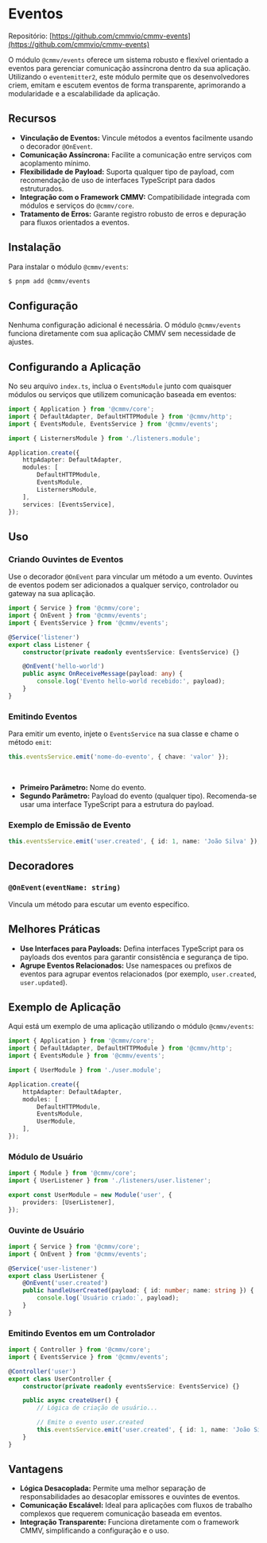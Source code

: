 # Eventos

Repositório: [https://github.com/cmmvio/cmmv-events](https://github.com/cmmvio/cmmv-events)

O módulo `@cmmv/events` oferece um sistema robusto e flexível orientado a eventos para gerenciar comunicação assíncrona dentro da sua aplicação. Utilizando o `eventemitter2`, este módulo permite que os desenvolvedores criem, emitam e escutem eventos de forma transparente, aprimorando a modularidade e a escalabilidade da aplicação.

## Recursos

- **Vinculação de Eventos:** Vincule métodos a eventos facilmente usando o decorador `@OnEvent`.
- **Comunicação Assíncrona:** Facilite a comunicação entre serviços com acoplamento mínimo.
- **Flexibilidade de Payload:** Suporta qualquer tipo de payload, com recomendação de uso de interfaces TypeScript para dados estruturados.
- **Integração com o Framework CMMV:** Compatibilidade integrada com módulos e serviços do `@cmmv/core`.
- **Tratamento de Erros:** Garante registro robusto de erros e depuração para fluxos orientados a eventos.

## Instalação

Para instalar o módulo `@cmmv/events`:

```bash
$ pnpm add @cmmv/events
```

## Configuração

Nenhuma configuração adicional é necessária. O módulo `@cmmv/events` funciona diretamente com sua aplicação CMMV sem necessidade de ajustes.

## Configurando a Aplicação

No seu arquivo `index.ts`, inclua o `EventsModule` junto com quaisquer módulos ou serviços que utilizem comunicação baseada em eventos:

```typescript
import { Application } from '@cmmv/core';
import { DefaultAdapter, DefaultHTTPModule } from '@cmmv/http';
import { EventsModule, EventsService } from '@cmmv/events';

import { ListernersModule } from './listeners.module';

Application.create({
    httpAdapter: DefaultAdapter,
    modules: [
        DefaultHTTPModule,
        EventsModule,
        ListernersModule,
    ],
    services: [EventsService],
});
```

## Uso

### Criando Ouvintes de Eventos

Use o decorador `@OnEvent` para vincular um método a um evento. Ouvintes de eventos podem ser adicionados a qualquer serviço, controlador ou gateway na sua aplicação.

```typescript
import { Service } from '@cmmv/core';
import { OnEvent } from '@cmmv/events';
import { EventsService } from '@cmmv/events';

@Service('listener')
export class Listener {
    constructor(private readonly eventsService: EventsService) {}

    @OnEvent('hello-world')
    public async OnReceiveMessage(payload: any) {
        console.log('Evento hello-world recebido:', payload);
    }
}
```

### Emitindo Eventos

Para emitir um evento, injete o `EventsService` na sua classe e chame o método `emit`:

```typescript
this.eventsService.emit('nome-do-evento', { chave: 'valor' });
```
<br/>

- **Primeiro Parâmetro:** Nome do evento.
- **Segundo Parâmetro:** Payload do evento (qualquer tipo). Recomenda-se usar uma interface TypeScript para a estrutura do payload.

### Exemplo de Emissão de Evento

```typescript
this.eventsService.emit('user.created', { id: 1, name: 'João Silva' });
```

## Decoradores

### `@OnEvent(eventName: string)`
Vincula um método para escutar um evento específico.

## Melhores Práticas

- **Use Interfaces para Payloads:** Defina interfaces TypeScript para os payloads dos eventos para garantir consistência e segurança de tipo.
- **Agrupe Eventos Relacionados:** Use namespaces ou prefixos de eventos para agrupar eventos relacionados (por exemplo, `user.created`, `user.updated`).

## Exemplo de Aplicação

Aqui está um exemplo de uma aplicação utilizando o módulo `@cmmv/events`:

```typescript
import { Application } from '@cmmv/core';
import { DefaultAdapter, DefaultHTTPModule } from '@cmmv/http';
import { EventsModule } from '@cmmv/events';

import { UserModule } from './user.module';

Application.create({
    httpAdapter: DefaultAdapter,
    modules: [
        DefaultHTTPModule,
        EventsModule,
        UserModule,
    ],
});
```

### Módulo de Usuário

```typescript
import { Module } from '@cmmv/core';
import { UserListener } from './listeners/user.listener';

export const UserModule = new Module('user', {
    providers: [UserListener],
});
```

### Ouvinte de Usuário

```typescript
import { Service } from '@cmmv/core';
import { OnEvent } from '@cmmv/events';

@Service('user-listener')
export class UserListener {
    @OnEvent('user.created')
    public handleUserCreated(payload: { id: number; name: string }) {
        console.log(`Usuário criado:`, payload);
    }
}
```

### Emitindo Eventos em um Controlador

```typescript
import { Controller } from '@cmmv/core';
import { EventsService } from '@cmmv/events';

@Controller('user')
export class UserController {
    constructor(private readonly eventsService: EventsService) {}

    public async createUser() {
        // Lógica de criação de usuário...

        // Emite o evento user.created
        this.eventsService.emit('user.created', { id: 1, name: 'João Silva' });
    }
}
```

## Vantagens

- **Lógica Desacoplada:** Permite uma melhor separação de responsabilidades ao desacoplar emissores e ouvintes de eventos.
- **Comunicação Escalável:** Ideal para aplicações com fluxos de trabalho complexos que requerem comunicação baseada em eventos.
- **Integração Transparente:** Funciona diretamente com o framework CMMV, simplificando a configuração e o uso.
